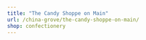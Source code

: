 ```yaml
---
title: "The Candy Shoppe on Main"
url: /china-grove/the-candy-shoppe-on-main/
shop: confectionery
---
```

